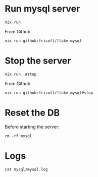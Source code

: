 # Run mysql server

```
nix run
```

From Github

```
nix run github:frisoft/flake-mysql
```

# Stop the server

```
nix run .#stop
```

From Github

```
nix run github:frisoft/flake-mysql#stop
```

# Reset the DB

Before starting the server:

```
rm -rf mysql
```


# Logs

```
cat mysql/mysql.log
```


